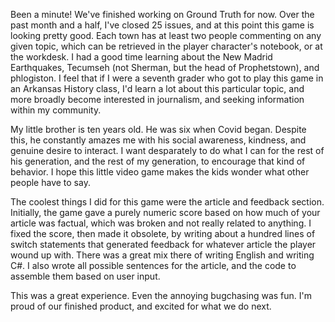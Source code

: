 Been a minute! We've finished working on Ground Truth for now. Over the past month and a half, I've closed 25 issues, and 
at this point this game is looking pretty good. Each town has at least two people commenting on any given topic, which can
be retrieved in the player character's notebook, or at the workdesk. I had a good time learning about the New Madrid 
Earthquakes, Tecumseh (not Sherman, but the head of Prophetstown), and phlogiston. I feel that if I were a seventh grader
who got to play this game in an Arkansas History class, I'd learn a lot about this particular topic, and more broadly 
become interested in journalism, and seeking information within my community. 

My little brother is ten years old. He was six when Covid began. Despite this, he constantly amazes me with his social 
awareness, kindness, and genuine desire to interact. I want desparately to do what I can for the rest of his generation, 
and the rest of my generation, to encourage that kind of behavior. I hope this little video game makes the kids wonder 
what other people have to say.

The coolest things I did for this game were the article and feedback section. Initially, the game gave a purely numeric 
score based on how much of your article was factual, which was broken and not really related to anything. I fixed the 
score, then made it obsolete, by writing about a hundred lines of switch statements that generated feedback for whatever 
article the player wound up with. There was a great mix there of writing English and writing C#. I also wrote all 
possible sentences for the article, and the code to assemble them based on user input. 

This was a great experience. Even the annoying bugchasing was fun. I'm proud of our finished product, and excited for 
what we do next.
